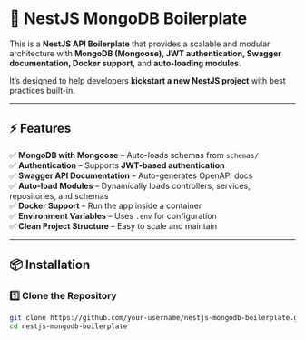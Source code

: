 # 🚀 NestJS MongoDB Boilerplate

This is a **NestJS API Boilerplate** that provides a scalable and modular architecture with **MongoDB (Mongoose), JWT authentication, Swagger documentation, Docker support**, and **auto-loading modules**.

It’s designed to help developers **kickstart a new NestJS project** with best practices built-in.

---

## ⚡ Features

✅ **MongoDB with Mongoose** – Auto-loads schemas from `schemas/`  
✅ **Authentication** – Supports **JWT-based authentication**  
✅ **Swagger API Documentation** – Auto-generates OpenAPI docs  
✅ **Auto-load Modules** – Dynamically loads controllers, services, repositories, and schemas  
✅ **Docker Support** – Run the app inside a container  
✅ **Environment Variables** – Uses `.env` for configuration  
✅ **Clean Project Structure** – Easy to scale and maintain

---

## 📦 Installation

### **1️⃣ Clone the Repository**

```sh
git clone https://github.com/your-username/nestjs-mongodb-boilerplate.git
cd nestjs-mongodb-boilerplate
```
